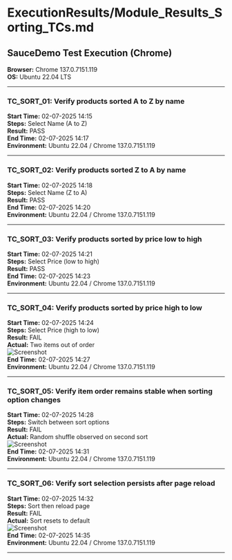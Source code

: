 # ExecutionResults/Module_Results_Sorting_TCs.md

## SauceDemo Test Execution (Chrome)

**Browser:** Chrome 137.0.7151.119  
**OS:** Ubuntu 22.04 LTS

---

### TC_SORT_01: Verify products sorted A to Z by name  
**Start Time:** 02-07-2025 14:15  
**Steps:** Select Name (A to Z)  
**Result:** PASS  
**End Time:** 02-07-2025 14:17  
**Environment:** Ubuntu 22.04 / Chrome 137.0.7151.119

---

### TC_SORT_02: Verify products sorted Z to A by name  
**Start Time:** 02-07-2025 14:18  
**Steps:** Select Name (Z to A)  
**Result:** PASS  
**End Time:** 02-07-2025 14:20  
**Environment:** Ubuntu 22.04 / Chrome 137.0.7151.119

---

### TC_SORT_03: Verify products sorted by price low to high  
**Start Time:** 02-07-2025 14:21  
**Steps:** Select Price (low to high)  
**Result:** PASS  
**End Time:** 02-07-2025 14:23  
**Environment:** Ubuntu 22.04 / Chrome 137.0.7151.119

---

### TC_SORT_04: Verify products sorted by price high to low  
**Start Time:** 02-07-2025 14:24  
**Steps:** Select Price (high to low)  
**Result:** FAIL  
**Actual:** Two items out of order  
![Screenshot](/SauceDemoTesting/ExecutionResults/Screenshots/TC_SORT_04_fail.png)  
**End Time:** 02-07-2025 14:27  
**Environment:** Ubuntu 22.04 / Chrome 137.0.7151.119

---

### TC_SORT_05: Verify item order remains stable when sorting option changes  
**Start Time:** 02-07-2025 14:28  
**Steps:** Switch between sort options  
**Result:** FAIL  
**Actual:** Random shuffle observed on second sort  
![Screenshot](/SauceDemoTesting/ExecutionResults/Screenshots/TC_SORT_05_fail.png)  
**End Time:** 02-07-2025 14:31  
**Environment:** Ubuntu 22.04 / Chrome 137.0.7151.119

---

### TC_SORT_06: Verify sort selection persists after page reload  
**Start Time:** 02-07-2025 14:32  
**Steps:** Sort then reload page  
**Result:** FAIL  
**Actual:** Sort resets to default  
![Screenshot](/SauceDemoTesting/ExecutionResults/Screenshots/TC_SORT_06_fail.png)  
**End Time:** 02-07-2025 14:35  
**Environment:** Ubuntu 22.04 / Chrome 137.0.7151.119

---